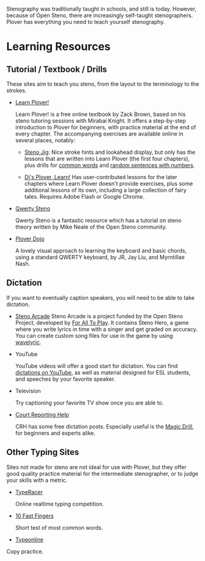 Stenography was traditionally taught in schools, and still is today. However, because of Open Steno, there are increasingly self-taught stenographers. Plover has everything you need to teach yourself stenography.

# Learning Resources

## Tutorial / Textbook / Drills

These sites aim to teach you steno, from the layout to the terminology to the strokes.

- [Learn Plover!](https://sites.google.com/site/ploverdoc/home)

    Learn Plover! is a free online textbook by Zack Brown, based on his steno tutoring sessions with Mirabai Knight. It offers a step-by-step introduction to Plover for beginners, with practice material at the end of every chapter. The accompanying exercises are available online in several places, notably:

    * [Steno Jig](https://joshuagrams.github.io/steno-jig/learn-plover): Nice stroke hints and lookahead display, but only has the lessons that are written into Learn Plover (the first four chapters), plus drills for [common words](https://joshuagrams.github.io/steno-jig/form) and [random sentences with numbers](https://joshuagrams.github.io/steno-jig/numbers).

    * [Di's Plover, Learn!](http://didoesdigital.com/plover/learn/) Has user-contributed lessons for the later chapters where Learn Plover doesn't provide exercises, plus some additional lessons of its own, including a large collection of fairy tales. Requires Adobe Flash or Google Chrome.

- [Qwerty Steno](http://qwertysteno.com/Home/)

    Qwerty Steno is a fantastic resource which has a tutorial on steno theory written by Mike Neale of the Open Steno community.

- [Plover Dojo](http://ploverdojo.appspot.com/)

    A lovely visual approach to learning the keyboard and basic chords, using a standard QWERTY keyboard, by JR, Jay Liu, and Myrntillae Nash.

## Dictation

If you want to eventually caption speakers, you will need to be able to take dictation.

- [Steno Arcade](http://store.steampowered.com/app/449000/)
   Steno Arcade is a project funded by the Open Steno Project, developed by [For All To Play](http://www.foralltoplay.com/). It contains Steno Hero, a game where you write lyrics in time with a singer and get graded on accuracy. You can create custom song files for use in the game by using [wavelyric](http://timothyaveni.com/wavelyric/).

- YouTube

   YouTube videos will offer a good start for dictation. You can find [dictations on YouTube](http://www.stenotube.com/category/5/Practice+Dictation), as well as material designed for ESL students, and speeches by your favorite speaker.
- Television

   Try captioning your favorite TV show once you are able to.
- [Court Reporting Help](http://courtreportinghelp.com/)

   CRH has some free dictation posts. Especially useful is the [Magic Drill](http://courtreportinghelp.com/2016/01/02/magic-drills-free-audio-speed-drills/), for beginners and experts alike.

## Other Typing Sites

Sites not made for steno are not ideal for use with Plover, but they offer good quality practice material for the intermediate stenographer, or to judge your skills with a metric.

- [TypeRacer](http://typeracer.com)

    Online realtime typing competition.
- [10 Fast Fingers](https://10fastfingers.com/typing-test/english)

    Short test of most common words.
- [Typeonline](http://www.typeonline.co.uk/copypractice.php)

Copy practice.